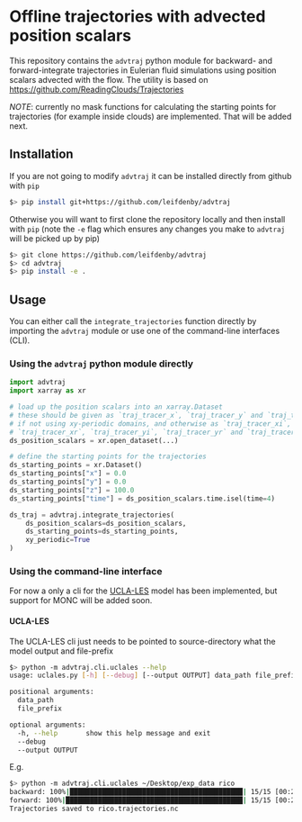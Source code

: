 # Offline trajectories with advected position scalars

This repository contains the `advtraj` python module for backward- and
forward-integrate trajectories in Eulerian fluid simulations using
position scalars advected with the flow. The utility is based on
https://github.com/ReadingClouds/Trajectories

*NOTE*: currently no mask functions for calculating the starting points for
trajectories (for example inside clouds) are implemented. That will be added
next.


## Installation

If you are not going to modify `advtraj` it can be installed directly from github with `pip`

```bash
$> pip install git+https://github.com/leifdenby/advtraj
```

Otherwise you will want to first clone the repository locally and then install
with `pip` (note the `-e` flag which ensures any changes you make to `advtraj`
will be picked up by pip)

```bash
$> git clone https://github.com/leifdenby/advtraj
$> cd advtraj
$> pip install -e .
```

## Usage

You can either call the `integrate_trajectories` function directly by importing
the `advtraj` module or use one of the command-line interfaces (CLI).

### Using the `advtraj` python module directly

```python
import advtraj
import xarray as xr

# load up the position scalars into an xarray.Dataset
# these should be given as `traj_tracer_x`, `traj_tracer_y` and `traj_tracer_z`
# if not using xy-periodic domains, and otherwise as `traj_tracer_xi`,
# `traj_tracer_xr`, `traj_tracer_yi`, `traj_tracer_yr` and `traj_tracer_z`
ds_position_scalars = xr.open_dataset(...)

# define the starting points for the trajectories
ds_starting_points = xr.Dataset()
ds_starting_points["x"] = 0.0
ds_starting_points["y"] = 0.0
ds_starting_points["z"] = 100.0
ds_starting_points["time"] = ds_position_scalars.time.isel(time=4)

ds_traj = advtraj.integrate_trajectories(
    ds_position_scalars=ds_position_scalars,
    ds_starting_points=ds_starting_points,
    xy_periodic=True
)
```

### Using the command-line interface

For now a only a cli for the [UCLA-LES](https://github.com/uclales/uclales)
model has been implemented, but support for MONC will be added soon.

#### UCLA-LES

The UCLA-LES cli just needs to be pointed to source-directory what the model
output and file-prefix

```bash
$> python -m advtraj.cli.uclales --help
usage: uclales.py [-h] [--debug] [--output OUTPUT] data_path file_prefix

positional arguments:
  data_path
  file_prefix

optional arguments:
  -h, --help       show this help message and exit
  --debug
  --output OUTPUT
```

E.g.

```bash
$> python -m advtraj.cli.uclales ~/Desktop/exp_data rico
backward: 100%|███████████████████████████████████████████| 15/15 [00:21<00:00,  1.60it/s]
forward: 100%|████████████████████████████████████████████| 15/15 [00:27<00:00,  1.79s/it]
Trajectories saved to rico.trajectories.nc
```
